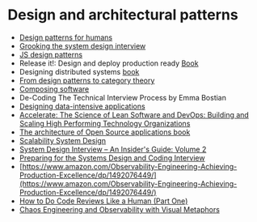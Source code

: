 # Design and architectural patterns

* [Design patterns for humans](https://roadmap.sh/guides/design-patterns-for-humans)
* [Grooking the system design interview](https://www.educative.io/courses/grokking-the-system-design-interview)
* [JS design patterns](https://addyosmani.com/resources/essentialjsdesignpatterns/book/)
* Release it!: Design and deploy production ready [Book](https://www.amazon.es/Release-Design-Deploy-Production-Ready-Software/dp/1680502395)
* Designing distributed systems [book](https://www.amazon.com/dp/B079YTM4FC/ref=dp-kindle-redirect?\_encoding=UTF8\&btkr=1)
* [From design patterns to category theory](https://blog.ploeh.dk/2017/10/04/from-design-patterns-to-category-theory/)
* [Composing software](https://leanpub.com/composingsoftware)
* De-Coding The Technical Interview Process by Emma Bostian
* [Designing data-intensive applications](https://www.amazon.com/Designing-Data-Intensive-Applications-Reliable-Maintainable/dp/1449373321)
* [Accelerate: The Science of Lean Software and DevOps: Building and Scaling High Performing Technology Organizations](https://www.amazon.com/-/es/Nicole-Forsgren-PhD-ebook/dp/B07B9F83WM)
* [The architecture of Open Source applications book](https://aosabook.org/en/index.html)
* [Scalability System Design](https://www.educative.io/path/scalability-system-design)
* [System Design Interview – An Insider's Guide: Volume 2](https://www.amazon.com/dp/1736049119)
* [Preparing for the Systems Design and Coding Interview](https://blog.pragmaticengineer.com/preparing-for-the-systems-design-and-coding-interviews/)
* [https://www.amazon.com/Observability-Engineering-Achieving-Production-Excellence/dp/1492076449/](https://www.amazon.com/Observability-Engineering-Achieving-Production-Excellence/dp/1492076449/)
* [How to Do Code Reviews Like a Human (Part One)](https://mtlynch.io/human-code-reviews-1/)
* [Chaos Engineering and Observability with Visual Metaphors](https://www.infoq.com/articles/chaos-engineering-observability-visual-metaphors/)
